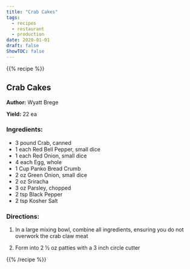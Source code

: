 ```yaml
---
title: "Crab Cakes"
tags:
  - recipes
  - restaurant
  - production
date: 2020-01-01 
draft: false
ShowTOC: false
---
```


{{% recipe %}}

## Crab Cakes

**Author:** Wyatt Brege

**Yield:** 22 ea

### Ingredients:

- 3 pound Crab, canned
- 1 each Red Bell Pepper, small dice
- 1 each Red Onion, small dice
- 4 each Egg, whole
- 1 Cup Panko Bread Crumb
- 2 oz Green Onion, small dice
- 2 oz Sriracha
- 3 oz Parsley, chopped
- 2 tsp Black Pepper
- 2 tsp Kosher Salt

### Directions:

1.  In a large mixing bowl, combine all ingredients, ensuring you do not
    overwork the crab claw meat

2.  Form into 2 ½ oz patties with a 3 inch circle cutter



{{% /recipe %}}
